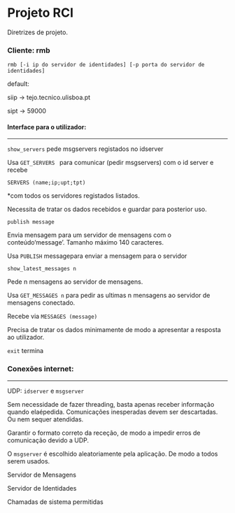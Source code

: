 # Projeto RCI

Diretrizes de projeto.

### Cliente: rmb 

```
rmb [-i ip do servidor de identidades] [-p porta do servidor de
identidades]
```

default:

siip -> tejo.tecnico.ulisboa.pt

sipt -> 59000

#### Interface para o utilizador:
----------------------------

`show_servers` pede msgservers registados no idserver


Usa `GET_SERVERS ` para comunicar (pedir msgservers) com o id server e
recebe 

`SERVERS (name;ip;upt;tpt)`

\*com todos os servidores
registados listados.

Necessita de tratar os dados recebidos e guardar para posterior
uso.

`publish message`

Envia mensagem para um servidor de mensagens com o
conteúdo‘message’. Tamanho máximo 140 caracteres.

Usa `PUBLISH` messagepara enviar a mensagem para o servidor

`show_latest_messages n`

Pede n mensagens ao servidor de mensagens.

Usa `GET_MESSAGES n` para pedir as ultimas n mensagens ao servidor
de mensagens conectado.

Recebe via `MESSAGES (message)`

Precisa de tratar os dados minimamente de modo a apresentar a
resposta ao utilizador.

`exit` termina

### Conexões internet:
------------------

UDP: `idserver` e `msgserver`

Sem necessidade de fazer threading, basta apenas receber
informação quando elaépedida. Comunicações inesperadas devem
ser descartadas. Ou nem sequer atendidas.

Garantir o formato correto da receção, de modo a impedir erros
de comunicação devido a UDP.

O `msgserver` é escolhido aleatoriamente pela aplicação. De modo a
todos serem usados.

Servidor de Mensagens

Servidor de Identidades

Chamadas de sistema permitidas

